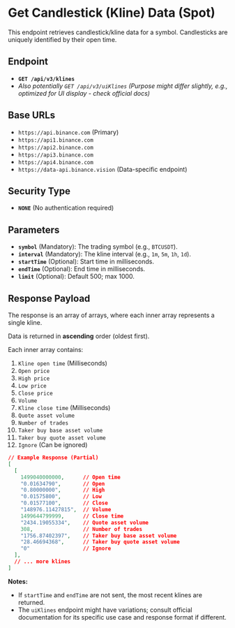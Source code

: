 # Get Candlestick (Kline) Data (Spot)

This endpoint retrieves candlestick/kline data for a symbol. Candlesticks are uniquely identified by their open time.

## Endpoint

*   **`GET /api/v3/klines`**
*   *Also potentially `GET /api/v3/uiKlines` (Purpose might differ slightly, e.g., optimized for UI display - check official docs)*

## Base URLs

*   `https://api.binance.com` (Primary)
*   `https://api1.binance.com`
*   `https://api2.binance.com`
*   `https://api3.binance.com`
*   `https://api4.binance.com`
*   `https://data-api.binance.vision` (Data-specific endpoint)

## Security Type

*   **`NONE`** (No authentication required)

## Parameters

*   **`symbol`** (Mandatory): The trading symbol (e.g., `BTCUSDT`).
*   **`interval`** (Mandatory): The kline interval (e.g., `1m`, `5m`, `1h`, `1d`).
*   **`startTime`** (Optional): Start time in milliseconds.
*   **`endTime`** (Optional): End time in milliseconds.
*   **`limit`** (Optional): Default 500; max 1000.

## Response Payload

The response is an array of arrays, where each inner array represents a single kline.

Data is returned in **ascending** order (oldest first).

Each inner array contains:

1.  `Kline open time` (Milliseconds)
2.  `Open price`
3.  `High price`
4.  `Low price`
5.  `Close price`
6.  `Volume`
7.  `Kline close time` (Milliseconds)
8.  `Quote asset volume`
9.  `Number of trades`
10. `Taker buy base asset volume`
11. `Taker buy quote asset volume`
12. `Ignore` (Can be ignored)

```json
// Example Response (Partial)
[
  [
    1499040000000,      // Open time
    "0.01634790",       // Open
    "0.80000000",       // High
    "0.01575800",       // Low
    "0.01577100",       // Close
    "148976.11427815",  // Volume
    1499644799999,      // Close time
    "2434.19055334",    // Quote asset volume
    308,                // Number of trades
    "1756.87402397",    // Taker buy base asset volume
    "28.46694368",      // Taker buy quote asset volume
    "0"                 // Ignore
  ],
  // ... more klines
]
```

**Notes:**
*   If `startTime` and `endTime` are not sent, the most recent klines are returned.
*   The `uiKlines` endpoint might have variations; consult official documentation for its specific use case and response format if different. 